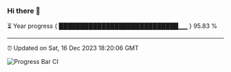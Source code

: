 ### Hi there 👋

⏳ Year progress { ████████████████████████████▁▁ } 95.83 %

---

⏰ Updated on Sat, 16 Dec 2023 18:20:06 GMT

![Progress Bar CI](https://github.com/ZhaoGui/ZhaoGui/workflows/Progress%20Bar%20CI/badge.svg)
